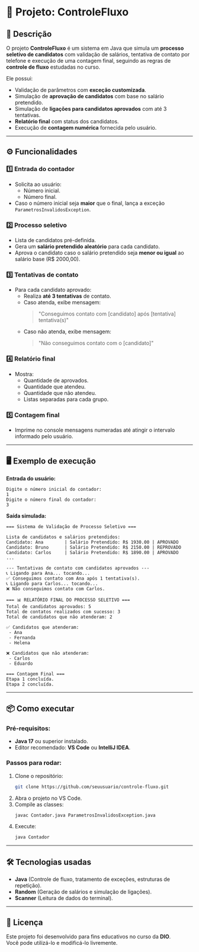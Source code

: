 # 📌 Projeto: ControleFluxo

## 📖 Descrição
O projeto **ControleFluxo** é um sistema em Java que simula um **processo seletivo de candidatos** com validação de salários, tentativa de contato por telefone e execução de uma contagem final, seguindo as regras de **controle de fluxo** estudadas no curso.

Ele possui:
- Validação de parâmetros com **exceção customizada**.
- Simulação de **aprovação de candidatos** com base no salário pretendido.
- Simulação de **ligações para candidatos aprovados** com até 3 tentativas.
- **Relatório final** com status dos candidatos.
- Execução de **contagem numérica** fornecida pelo usuário.

---

## ⚙️ Funcionalidades

### 1️⃣ Entrada do contador
- Solicita ao usuário:
  - Número inicial.
  - Número final.
- Caso o número inicial seja **maior** que o final, lança a exceção `ParametrosInvalidosException`.

### 2️⃣ Processo seletivo
- Lista de candidatos pré-definida.
- Gera um **salário pretendido aleatório** para cada candidato.
- Aprova o candidato caso o salário pretendido seja **menor ou igual** ao salário base (R$ 2000,00).

### 3️⃣ Tentativas de contato
- Para cada candidato aprovado:
  - Realiza **até 3 tentativas** de contato.
  - Caso atenda, exibe mensagem:
    > "Conseguimos contato com [candidato] após [tentativa] tentativa(s)"
  - Caso não atenda, exibe mensagem:
    > "Não conseguimos contato com o [candidato]"

### 4️⃣ Relatório final
- Mostra:
  - Quantidade de aprovados.
  - Quantidade que atendeu.
  - Quantidade que não atendeu.
  - Listas separadas para cada grupo.

### 5️⃣ Contagem final
- Imprime no console mensagens numeradas até atingir o intervalo informado pelo usuário.

---

## 🖥 Exemplo de execução

**Entrada do usuário:**
```
Digite o número inicial do contador:
1
Digite o número final do contador:
3
```

**Saída simulada:**
```
=== Sistema de Validação de Processo Seletivo ===

Lista de candidatos e salários pretendidos:
Candidato: Ana        | Salário Pretendido: R$ 1930.00 | APROVADO
Candidato: Bruno      | Salário Pretendido: R$ 2150.00 | REPROVADO
Candidato: Carlos     | Salário Pretendido: R$ 1890.00 | APROVADO
...

--- Tentativas de contato com candidatos aprovados ---
📞 Ligando para Ana... tocando...
✅ Conseguimos contato com Ana após 1 tentativa(s).
📞 Ligando para Carlos... tocando...
❌ Não conseguimos contato com Carlos.

=== 📊 RELATÓRIO FINAL DO PROCESSO SELETIVO ===
Total de candidatos aprovados: 5
Total de contatos realizados com sucesso: 3
Total de candidatos que não atenderam: 2

✅ Candidatos que atenderam:
 - Ana
 - Fernanda
 - Helena

❌ Candidatos que não atenderam:
 - Carlos
 - Eduardo

=== Contagem Final ===
Etapa 1 concluída.
Etapa 2 concluída.
```

---

## 📦 Como executar

### Pré-requisitos:
- **Java 17** ou superior instalado.
- Editor recomendado: **VS Code** ou **IntelliJ IDEA**.

### Passos para rodar:
1. Clone o repositório:
   ```bash
   git clone https://github.com/seuusuario/controle-fluxo.git
   ```
2. Abra o projeto no VS Code.
3. Compile as classes:
   ```bash
   javac Contador.java ParametrosInvalidosException.java
   ```
4. Execute:
   ```bash
   java Contador
   ```

---

## 🛠 Tecnologias usadas
- **Java** (Controle de fluxo, tratamento de exceções, estruturas de repetição).
- **Random** (Geração de salários e simulação de ligações).
- **Scanner** (Leitura de dados do terminal).

---

## 📄 Licença
Este projeto foi desenvolvido para fins educativos no curso da **DIO**.  
Você pode utilizá-lo e modificá-lo livremente.

